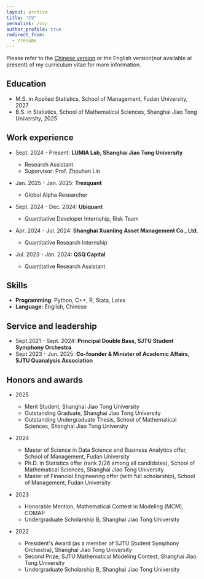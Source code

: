 ```yaml
---
layout: archive
title: "CV"
permalink: /cv/
author_profile: true
redirect_from:
  - /resume
---
```


<!-- {% include base_path %} -->

Please refer to the [Chinese version](../files/CV_Chinese.pdf) or the English version(not available at present) of my curriculum vitae for more information.

## Education

* M.S. in Applied Statistics, School of Management, Fudan University, 2027
* B.S. in Statistics, School of Mathematical Sciences, Shanghai Jiao Tong University, 2025


## Work experience

* Sept. 2024 - Present: **LUMIA Lab, Shanghai Jiao Tong University**
  - Research Assistant 
  - Supervisor: Prof. Zhouhan Lin

* Jan. 2025 - Jan. 2025: **Trexquant**
  - Global Alpha Researcher

* Sept. 2024 - Dec. 2024: **Ubiquant**
  - Quantitative Developer Internship, Risk Team

* Apr. 2024 - Jul. 2024: **Shanghai Xuanling Asset Management Co., Ltd.**
  - Quantitative Research Internship

* Jul. 2023 - Jan. 2024: **QSQ Capital**
  - Quantitative Research Assistant
  
## Skills

* **Programming**: Python, C++, R, Stata, Latex
* **Language**: English, Chinese

## Service and leadership

* Sept.2021 - Sept. 2024: **Principal Double Bass, SJTU Student Symphony Orchestra**
* Sept.2023 - Jun. 2025: **Co-founder & Minister of Academic Affairs, SJTU Quanalysis Association**

## Honors and awards

* 2025
  - Merit Student, Shanghai Jiao Tong University
  - Outstanding Graduate, Shanghai Jiao Tong University
  - Outstanding Undergraduate Thesis, School of Mathematical Sciences, Shanghai Jiao Tong University

* 2024
  - Master of Science in Data Science and Business Analytics offer, School of Management, Fudan University
  - Ph.D. in Statistics offer (rank 2/26 among all candidates), School of Mathematical Sciences, Shanghai Jiao Tong University
  - Master of Financial Engineering offer (with full scholarship), School of Management, Fudan University

* 2023
  - Honorable Mention, Mathematical Contest in Modeling (MCM), COMAP
  - Undergraduate Scholarship B, Shanghai Jiao Tong University

* 2022
  - President's Award (as a member of SJTU Student Symphony Orchestra), Shanghai Jiao Tong University
  - Second Prize, SJTU Mathematical Modeling Contest, Shanghai Jiao Tong University
  - Undergraduate Scholarship B, Shanghai Jiao Tong University
